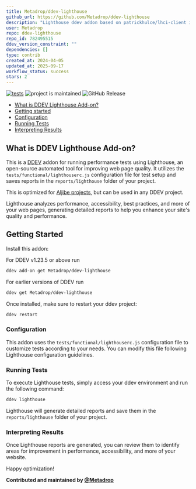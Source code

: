 ```yaml
---
title: Metadrop/ddev-lighthouse
github_url: https://github.com/Metadrop/ddev-lighthouse
description: "Lighthouse ddev addon based on patrickhulce/lhci-client image"
user: Metadrop
repo: ddev-lighthouse
repo_id: 782495515
ddev_version_constraint: ""
dependencies: []
type: contrib
created_at: 2024-04-05
updated_at: 2025-09-17
workflow_status: success
stars: 2
---
```


[![tests](https://github.com/Metadrop/ddev-lighthouse/actions/workflows/tests.yml/badge.svg)](https://github.com/Metadrop/ddev-lighthouse/actions/workflows/tests.yml) ![project is maintained](https://img.shields.io/maintenance/yes/2025.svg)
![GitHub Release](https://img.shields.io/github/v/release/Metadrop/ddev-lighthouse)

* [What is DDEV Lighthouse Add-on?](#what-is-ddev-lighthouse-add-on)
* [Getting started](#getting-started)
* [Configuration](#configuration)
* [Running Tests](#running-tests)
* [Interpreting Results](#interpreting-results)

## What is DDEV Lighthouse Add-on?

This is a [DDEV](https://ddev.readthedocs.io) addon for running performance tests using Lighthouse, an open-source automated tool for improving web page quality. It utilizes the `tests/functional/lighthouserc.js` configuration file for test setup and saves reports in the `reports/lighthouse` folder of your project.

This is optimized for [Aljibe projects](https://github.com/Metadrop/Aljibe/), but can be used in any DDEV project.

Lighthouse analyzes performance, accessibility, best practices, and more of your web pages, generating detailed reports to help you enhance your site's quality and performance.

## Getting Started

Install this addon:

For DDEV v1.23.5 or above run

```sh
ddev add-on get Metadrop/ddev-lighthouse
```

For earlier versions of DDEV run

```sh
ddev get Metadrop/ddev-lighthouse
```

Once installed, make sure to restart your ddev project:

```sh
ddev restart
```

### Configuration

This addon uses the `tests/functional/lighthouserc.js` configuration file to customize tests according to your needs. You can modify this file following Lighthouse configuration guidelines.

### Running Tests

To execute Lighthouse tests, simply access your ddev environment and run the following command:

```sh
ddev lighthouse
```

Lighthouse will generate detailed reports and save them in the `reports/lighthouse` folder of your project.

### Interpreting Results

Once Lighthouse reports are generated, you can review them to identify areas for improvement in performance, accessibility, and more of your website.

Happy optimization!

**Contributed and maintained by [@Metadrop](https://github.com/Metadrop)**
